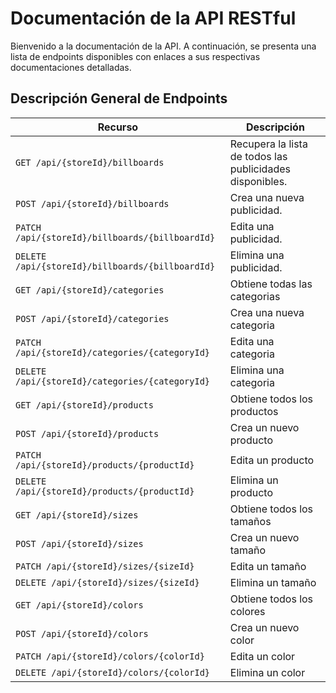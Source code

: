 # Documentación de la API RESTful

Bienvenido a la documentación de la API. A continuación, se presenta una lista de endpoints disponibles con enlaces a sus respectivas documentaciones detalladas.

## Descripción General de Endpoints

| Recurso                                          | Descripción                                              |
| ------------------------------------------------ | -------------------------------------------------------- |
| `GET /api/{storeId}/billboards`                  | Recupera la lista de todos las publicidades disponibles. |
| `POST /api/{storeId}/billboards`                 | Crea una nueva publicidad.                               |
| `PATCH /api/{storeId}/billboards/{billboardId}`  | Edita una publicidad.                                    |
| `DELETE /api/{storeId}/billboards/{billboardId}` | Elimina una publicidad.                                  |
| `GET /api/{storeId}/categories`                  | Obtiene todas las categorias                             |
| `POST /api/{storeId}/categories`                 | Crea una nueva categoria                                 |
| `PATCH /api/{storeId}/categories/{categoryId}`   | Edita una categoria                                      |
| `DELETE /api/{storeId}/categories/{categoryId}`  | Elimina una categoria                                    |
| `GET /api/{storeId}/products`                    | Obtiene todos los productos                              |
| `POST /api/{storeId}/products`                   | Crea un nuevo producto                                   |
| `PATCH /api/{storeId}/products/{productId}`      | Edita un producto                                        |
| `DELETE /api/{storeId}/products/{productId}`     | Elimina un producto                                      |
| `GET /api/{storeId}/sizes`                       | Obtiene todos los tamaños                                |
| `POST /api/{storeId}/sizes`                      | Crea un nuevo tamaño                                     |
| `PATCH /api/{storeId}/sizes/{sizeId}`            | Edita un tamaño                                          |
| `DELETE /api/{storeId}/sizes/{sizeId}`           | Elimina un tamaño                                        |
| `GET /api/{storeId}/colors`                      | Obtiene todos los colores                                |
| `POST /api/{storeId}/colors`                     | Crea un nuevo color                                      |
| `PATCH /api/{storeId}/colors/{colorId}`          | Edita un color                                           |
| `DELETE /api/{storeId}/colors/{colorId}`         | Elimina un color                                         |
